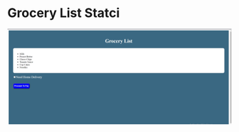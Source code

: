 <h1>Grocery List Statci</h1>

![Image of GroceryList](https://github.com/jillellamudisurya/Java_Script_Projects/blob/main/Result%20Images/Grocery%20list.jpg)
